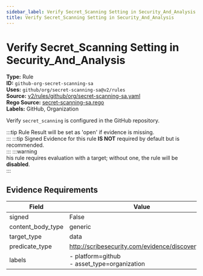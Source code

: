 ```yaml
---
sidebar_label: Verify Secret_Scanning Setting in Security_And_Analysis
title: Verify Secret_Scanning Setting in Security_And_Analysis
---  
```

# Verify Secret_Scanning Setting in Security_And_Analysis  
**Type:** Rule  
**ID:** `github-org-secret-scanning-sa`  
**Uses:** `github/org/secret-scanning-sa@v2/rules`  
**Source:** [v2/rules/github/org/secret-scanning-sa.yaml](https://github.com/scribe-public/sample-policies/v2/rules/github/org/secret-scanning-sa.yaml)  
**Rego Source:** [secret-scanning-sa.rego](https://github.com/scribe-public/sample-policies/v2/rules/github/org/secret-scanning-sa.rego)  
**Labels:** GitHub, Organization  

Verify `secret_scanning` is configured in the GitHub repository.

:::tip 
Rule Result will be set as 'open' if evidence is missing.  
::: 
:::tip 
Signed Evidence for this rule **IS NOT** required by default but is recommended.  
::: 
:::warning  
his rule requires evaluation with a target; without one, the rule will be **disabled**.  
::: 

## Evidence Requirements  
| Field | Value |
|-------|-------|
| signed | False |
| content_body_type | generic |
| target_type | data |
| predicate_type | http://scribesecurity.com/evidence/discovery/v0.1 |
| labels | - platform=github<br/>- asset_type=organization |

